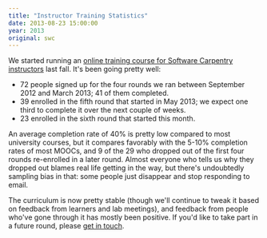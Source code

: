 ```yaml
---
title: "Instructor Training Statistics"
date: 2013-08-23 15:00:00
year: 2013
original: swc
---
```

<p>
  We started running an
  <a href="{{site.training_url}}">online training course for Software Carpentry instructors</a>
  last fall.
  It's been going pretty well:
</p>
<ul>
  <li>
    72 people signed up for the four rounds we ran between September 2012 and March 2013;
    41 of them completed.
  </li>
  <li>
    39 enrolled in the fifth round that started in May 2013;
    we expect one third to complete it over the next couple of weeks.
  </li>
  <li>
    23 enrolled in the sixth round that started this month.
  </li>
</ul>
<p>
  An average completion rate of 40% is pretty low compared to most university courses,
  but it compares favorably with the 5-10% completion rates of most MOOCs,
  and 9 of the 29 who dropped out of the first four rounds
  re-enrolled in a later round.
  Almost everyone who tells us why they dropped out blames real life getting in the way,
  but there's undoubtedly sampling bias in that:
  some people just disappear and stop responding to email.
</p>
<p>
  The curriculum
  is now pretty stable
  (though we'll continue to tweak it based on feedback from learners and lab meetings),
  and feedback from people who've gone through it has mostly been positive.
  If you'd like to take part in a future round,
  please <a href="mailto:{{site.author.email}}">get in touch</a>.
</p>
